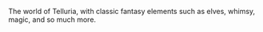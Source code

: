 The world of Telluria, with classic fantasy elements such as elves, whimsy, magic, and so much more.
